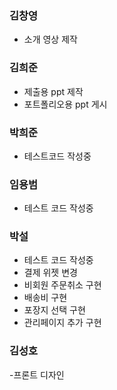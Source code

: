 ### 김창영
- 소개 영상 제작


### 김희준
- 제출용 ppt 제작
- 포트폴리오용 ppt 게시


### 박희준
- 테스트코드 작성중


### 임용범
- 테스트 코드 작성중

### 박설
- 테스트 코드 작성중
- 결제 위젯 변경
- 비회원 주문취소 구현
- 배송비 구현
- 포장지 선택 구현
- 관리페이지 추가 구현


### 김성호
-프론트 디자인















